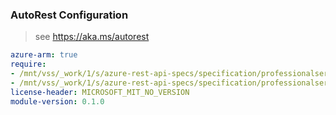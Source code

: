 ### AutoRest Configuration

> see https://aka.ms/autorest

``` yaml
azure-arm: true
require:
- /mnt/vss/_work/1/s/azure-rest-api-specs/specification/professionalservice/resource-manager/readme.md
- /mnt/vss/_work/1/s/azure-rest-api-specs/specification/professionalservice/resource-manager/readme.go.md
license-header: MICROSOFT_MIT_NO_VERSION
module-version: 0.1.0

```